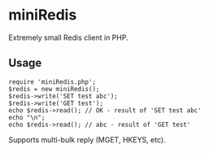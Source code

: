 miniRedis
=============

Extremely small Redis client in PHP.

Usage
-------

    require 'miniRedis.php';
    $redis = new miniRedis();
    $redis->write('SET test abc');
    $redis->write('GET test');
    echo $redis->read(); // OK - result of 'SET test abc'
    echo "\n";
    echo $redis->read(); // abc - result of 'GET test'

Supports multi-bulk reply (MGET, HKEYS, etc).